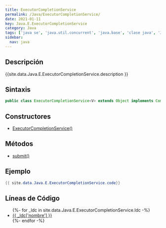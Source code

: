 ```yaml
---
title: ExecutorCompletionService
permalink: /Java/ExecutorCompletionService/
date: 2021-01-11
key: Java.E.ExecutorCompletionService
category: Java
tags: ['java se', 'java.util.concurrent', 'java.base', 'clase java', 'Java 1.5']
sidebar: 
  nav: java
---
```


## Descripción
{{site.data.Java.E.ExecutorCompletionService.description }}

## Sintaxis
~~~java
public class ExecutorCompletionService<V> extends Object implements CompletionService<V>
~~~

## Constructores
* [ExecutorCompletionService()](/Java/ExecutorCompletionService/ExecutorCompletionService/)

## Métodos
* [submit()](/Java/ExecutorCompletionService/submit/)

## Ejemplo
~~~java
{{ site.data.Java.E.ExecutorCompletionService.code}}
~~~

## Líneas de Código
<ul>
{%- for _ldc in site.data.Java.E.ExecutorCompletionService.ldc -%}
   <li>
       <a href="{{_ldc['url'] }}">{{ _ldc['nombre'] }}</a>
   </li>
{%- endfor -%}
</ul>

